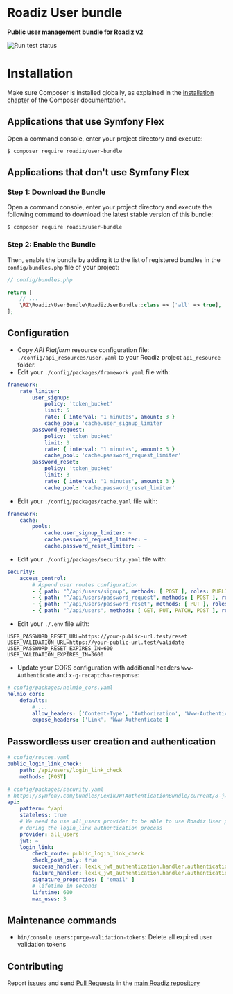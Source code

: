 # Roadiz User bundle
**Public user management bundle for Roadiz v2**

![Run test status](https://github.com/roadiz/user-bundle/actions/workflows/run-test.yml/badge.svg?branch=develop)

Installation
============

Make sure Composer is installed globally, as explained in the
[installation chapter](https://getcomposer.org/doc/00-intro.md)
of the Composer documentation.

Applications that use Symfony Flex
----------------------------------

Open a command console, enter your project directory and execute:

```console
$ composer require roadiz/user-bundle
```

Applications that don't use Symfony Flex
----------------------------------------

### Step 1: Download the Bundle

Open a command console, enter your project directory and execute the
following command to download the latest stable version of this bundle:

```console
$ composer require roadiz/user-bundle
```

### Step 2: Enable the Bundle

Then, enable the bundle by adding it to the list of registered bundles
in the `config/bundles.php` file of your project:

```php
// config/bundles.php

return [
    // ...
    \RZ\Roadiz\UserBundle\RoadizUserBundle::class => ['all' => true],
];
```

## Configuration

- Copy *API Platform* resource configuration file: `./config/api_resources/user.yaml` to your Roadiz project `api_resource` folder.
- Edit your `./config/packages/framework.yaml` file with:
```yaml
framework:
    rate_limiter:
        user_signup:
            policy: 'token_bucket'
            limit: 5
            rate: { interval: '1 minutes', amount: 3 }
            cache_pool: 'cache.user_signup_limiter'
        password_request:
            policy: 'token_bucket'
            limit: 3
            rate: { interval: '1 minutes', amount: 3 }
            cache_pool: 'cache.password_request_limiter'
        password_reset:
            policy: 'token_bucket'
            limit: 3
            rate: { interval: '1 minutes', amount: 3 }
            cache_pool: 'cache.password_reset_limiter'
```
- Edit your `./config/packages/cache.yaml` file with:
```yaml
framework:
    cache:
        pools:
            cache.user_signup_limiter: ~
            cache.password_request_limiter: ~
            cache.password_reset_limiter: ~
```
- Edit your `./config/packages/security.yaml` file with:
```yaml
security:
    access_control:
        # Append user routes configuration
        - { path: "^/api/users/signup", methods: [ POST ], roles: PUBLIC_ACCESS }
        - { path: "^/api/users/password_request", methods: [ POST ], roles: PUBLIC_ACCESS }
        - { path: "^/api/users/password_reset", methods: [ PUT ], roles: PUBLIC_ACCESS }
        - { path: "^/api/users", methods: [ GET, PUT, PATCH, POST ], roles: ROLE_USER }
```
- Edit your `./.env` file with:
```dotenv
USER_PASSWORD_RESET_URL=https://your-public-url.test/reset
USER_VALIDATION_URL=https://your-public-url.test/validate
USER_PASSWORD_RESET_EXPIRES_IN=600
USER_VALIDATION_EXPIRES_IN=3600
```
- Update your CORS configuration with additional headers `Www-Authenticate` and `x-g-recaptcha-response`:
```yaml
# config/packages/nelmio_cors.yaml
nelmio_cors:
    defaults:
        # ...
        allow_headers: ['Content-Type', 'Authorization', 'Www-Authenticate', 'x-g-recaptcha-response']
        expose_headers: ['Link', 'Www-Authenticate']
```

## Passwordless user creation and authentication


```yaml
# config/routes.yaml
public_login_link_check:
    path: /api/users/login_link_check
    methods: [POST]
```

```yaml
# config/packages/security.yaml
# https://symfony.com/bundles/LexikJWTAuthenticationBundle/current/8-jwt-user-provider.html#symfony-5-3-and-higher
api:
    pattern: ^/api
    stateless: true
    # We need to use all_users provider to be able to use Roadiz User provider 
    # during the login_link authentication process
    provider: all_users
    jwt: ~
    login_link:
        check_route: public_login_link_check
        check_post_only: true
        success_handler: lexik_jwt_authentication.handler.authentication_success
        failure_handler: lexik_jwt_authentication.handler.authentication_failure
        signature_properties: [ 'email' ]
        # lifetime in seconds
        lifetime: 600
        max_uses: 3
```


## Maintenance commands

- `bin/console users:purge-validation-tokens`: Delete all expired user validation tokens

## Contributing

Report [issues](https://github.com/roadiz/core-bundle-dev-app/issues) and send [Pull Requests](https://github.com/roadiz/core-bundle-dev-app/pulls) in the [main Roadiz repository](https://github.com/roadiz/core-bundle-dev-app)
